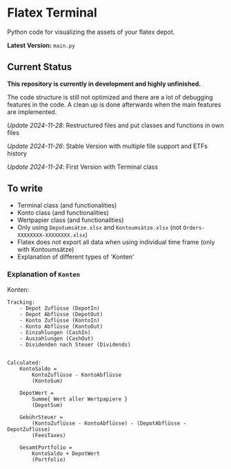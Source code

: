 # Flatex Terminal

Python code for visualizing the assets of your flatex depot.

**Latest Version:** `main.py`


## Current Status

**This repository is currently in development and highly unfinished.**

The code structure is still not optimized and there are a lot of debugging features in the code. A clean up is done afterwards when the main features are implemented. 

*Update 2024-11-28*: Restructured files and put classes and functions in own files

*Update 2024-11-26*: Stable Version with multiple file support and ETFs history

*Update 2024-11-24*: First Version with Terminal class


## To write

- Terminal class (and functionalities)
- Konto class (and functionalities)
- Wertpapier class (and functionalities)
- Only using `Depotumsätze.xlsx` and `Kontoumsätze.xlsx` (not `Orders-XXXXXXXX-XXXXXXXX.xlsx`)
- Flatex does not export all data when using individual time frame (only with Kontoumsätze)
- Explanation of different types of 'Konten'


### Explanation of `Konten`





Konten:

    Tracking:
        - Depot Zuflüsse (DepotIn)
        - Depot Abflüsse (DepotOut)
        - Konto Zuflüsse (KontoIn)
        - Konto Abflüsse (KontoOut)
        - Einzahlungen (CashIn)
        - Auszahlungen (CashOut)
        - Dividenden nach Steuer (Dividends)


    Calculated:
        KontoSaldo = 
            KontoZuflüsse - KontoAbflüsse
            (KontoSum)

        DepotWert = 
            Summe{ Wert aller Wertpapiere }
            (DepotSum)

        GebührSteuer = 
            (KontoZuflüsse - KontoAbflüsse) - (DepotAbflüsse - DepotZuflüsse)
            (FeesTaxes)

        GesamtPortfolio = 
            KontoSaldo + DepotWert
            (Portfolio)
